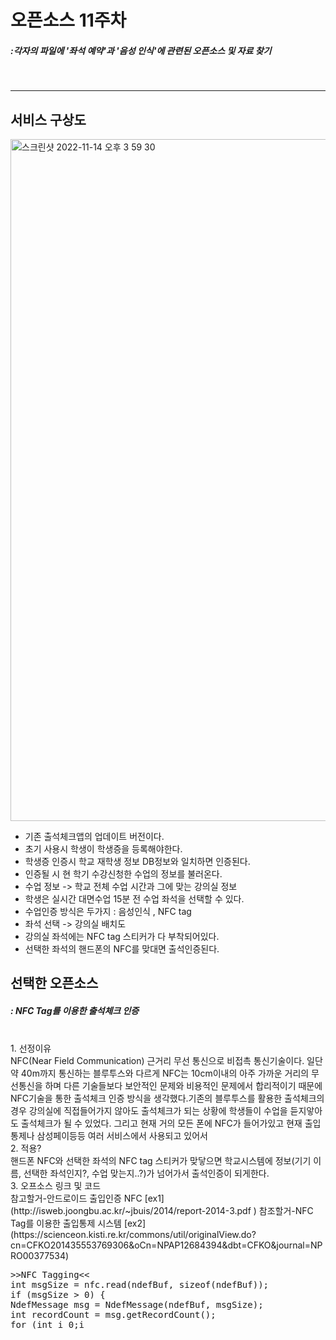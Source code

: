 # 오픈소스 11주차

##### :각자의 파일에 '좌석 예약'과 '음성 인식'에 관련된 오픈소스 및 자료 찾기

<br>
<hr>

## 서비스 구상도 

<img width="1091" alt="스크린샷 2022-11-14 오후 3 59 30" src="https://user-images.githubusercontent.com/117635203/201595917-286997b0-1fdb-4d02-8238-0a2cbaf205c7.png">


- 기존 출석체크앱의 업데이트 버전이다.
- 초기 사용시 학생이 학생증을 등록해야한다.
- 학생증 인증시 학교 재학생 정보 DB정보와 일치하면 인증된다. 
- 인증될 시 현 학기 수강신청한 수업의 정보를 불러온다.
- 수업 정보 -> 학교 전체 수업 시간과 그에 맞는 강의실 정보
- 학생은 실시간 대면수업 15분 전 수업 좌석을 선택할 수 있다.
- 수업인증 방식은 두가지 : 음성인식 , NFC tag
- 좌석 선택 -> 강의실 배치도 
- 강의실 좌석에는 NFC tag 스티커가 다 부착되어있다.
- 선택한 좌석의 핸드폰의 NFC를 맞대면 출석인증된다.


## 선택한 오픈소스
##### : NFC Tag를 이용한 출석체크 인증

<br>
1. 선정이유
<br>
NFC(Near Field Communication) 근거리 무선 통신으로 비접촉 통신기술이다. 
일단 약 40m까지 통신하는 블루투스와 다르게 NFC는 10cm이내의 아주 가까운 거리의 무선통신을 하며 다른 기술들보다 보안적인 문제와 비용적인 문제에서 합리적이기 때문에 NFC기술을 통한 출석체크 인증 방식을 생각했다.기존의 블루투스를 활용한 출석체크의 경우 강의실에 직접들어가지 않아도 출석체크가 되는 상황에 학생들이 수업을 듣지앟아도 출석체크가 될 수 있었다. 그리고 현재 거의 모든 폰에 NFC가 들어가있고 현재 출입통제나 삼성페이등등 여러 서비스에서 사용되고 있어서 
<br>
2. 적용?<br>
핸드폰 NFC와 선택한 좌석의 NFC tag 스티커가 맞닿으면 학교시스템에 정보(기기 이름, 선택한 좌석인지?, 수업 맞는지..?)가 넘어가서  출석인증이 되게한다.
<br>
3. 오프소스 링크 및 코드<br>
참고할거-안드로이드 출입인증 NFC
[ex1](http://isweb.joongbu.ac.kr/~jbuis/2014/report-2014-3.pdf
)
참조할거-NFC Tag를 이용한 출입통제 시스템
[ex2](https://scienceon.kisti.re.kr/commons/util/originalView.do?cn=CFKO201435553769306&oCn=NPAP12684394&dbt=CFKO&journal=NPRO00377534)

<pre>
>>NFC Tagging<<
int msgSize = nfc.read(ndefBuf, sizeof(ndefBuf));
if (msgSize > 0) {
NdefMessage msg = NdefMessage(ndefBuf, msgSize);
int recordCount = msg.getRecordCount();
for (int i 0;i<recordCount;i++)
{
NdefRecord record = msg.getRecord(i);
int payloadLength = record.getPayloadLength();
byte payload[payloadLength];
record.getPayload(payload);
String payloadAsString = "";
}
}
</pre>

